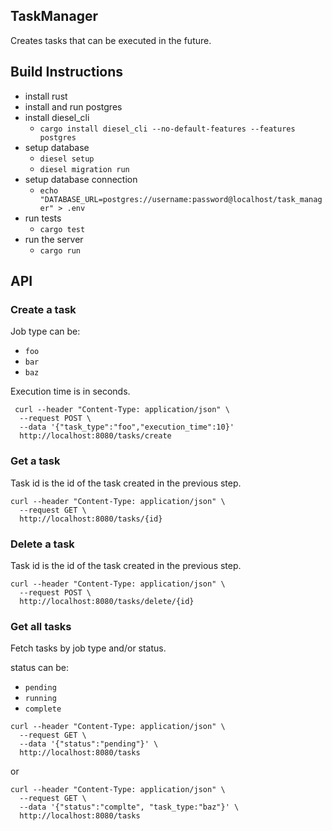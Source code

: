 ## TaskManager 

Creates tasks that can be executed in the future.

## Build Instructions
- install rust
- install and run postgres
- install diesel_cli
  - `cargo install diesel_cli --no-default-features --features postgres`
- setup database
  - `diesel setup`
  - `diesel migration run`
- setup database connection
  - `echo "DATABASE_URL=postgres://username:password@localhost/task_manager" > .env`
- run tests
  - `cargo test`
- run the server
  - `cargo run`

## API
### Create a task

Job type can be:

- `foo`
- `bar`
- `baz`

Execution time is in seconds. 

```http
 curl --header "Content-Type: application/json" \
  --request POST \
  --data '{"task_type":"foo","execution_time":10}'
  http://localhost:8080/tasks/create
```

### Get a task

Task id is the id of the task created in the previous step.

```http
curl --header "Content-Type: application/json" \
  --request GET \
  http://localhost:8080/tasks/{id}
```

### Delete a task

Task id is the id of the task created in the previous step.

```http
curl --header "Content-Type: application/json" \
  --request POST \
  http://localhost:8080/tasks/delete/{id}
```

### Get all tasks
Fetch tasks by job type and/or status.

status can be:
- `pending`
- `running`
- `complete`

```http
curl --header "Content-Type: application/json" \
  --request GET \
  --data '{"status":"pending"}' \
  http://localhost:8080/tasks
```
or
```http
curl --header "Content-Type: application/json" \
  --request GET \
  --data '{"status":"complte", "task_type:"baz"}' \
  http://localhost:8080/tasks
```
